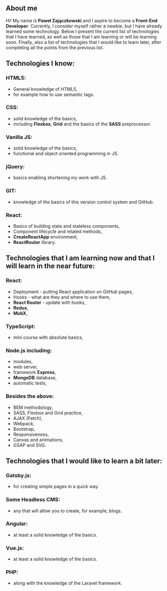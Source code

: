 ## About me
Hi! My name is **Paweł Zajączkowski** and I aspire to become a **Front-End Developer**. 
Currently, I consider myself rather a newbie, but I have already learned some technology. 
Below I present the current list of technologies that I have learned, as well as those that I am learning or will be learning soon. 
Finally, also a list of technologies that I would like to learn later, after completing all the points from the previous list.

## Technologies I know:
### HTML5:
- General knowledge of HTML5,
- for example how to use semantic tags.
### CSS:
- solid knowledge of the basics,
- including **Flexbox**, **Grid** and the basics of the **SASS** preprocessor.
### Vanilla JS:
- solid knowledge of the basics,
- functional and object oriented programming in JS.
### jQuery:
- basics enabling shortening my work with JS.
### GIT:
- knowledge of the basics of this version control system and GitHub.
### React:
- Basics of building state and stateless components,
- Component lifecycle and related methods,
- **CreateReactApp** environment,
- **ReactRouter** library.

## Technologies that I am learning now and that I will learn in the near future: 
### React:
- Deployment - putting React application on GitHub pages,
- Hooks - what are they and where to use them,
- **React Router** - update with hooks,
- **Redux**,
- **MobX**,
### TypeScript:
- mini course with absolute basics,
### Node.js including: 
- modules,
- web server,
- framework **Express**,
- **MongoDB** database,
- automatic tests,
### Besides the above:
- BEM methodology,
- SASS, Flexbox and Grid practice,
- AJAX (Fetch),
- Webpack,
- Bootstrap,
- Responsiveness,
- Canvas and animations,
- GSAP and SVG.

## Technologies that I would like to learn a bit later:
### Gatsby.js:
- for creating simple pages in a quick way.
### Some Headless CMS:
- any that will allow you to create, for example, blogs.
### Angular:
- at least a solid knowledge of the basics.
### Vue.js:
- at least a solid knowledge of the basics.
### PHP:
- along with the knowledge of the Laravel framework.


<!---
TenaciousHare/TenaciousHare is a ✨ special ✨ repository because its `README.md` (this file) appears on your GitHub profile.
You can click the Preview link to take a look at your changes.
--->
